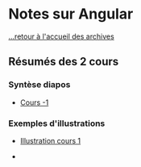 # Notes sur Angular

[...retour à l'accueil des archives](../../README.md)

## Résumés des 2 cours

### Syntèse diapos

- [Cours -1](./resume_cours/cours_1.md)

### Exemples d'illustrations

- [Illustration cours 1](./illustrations/illustration1.md)

- 

